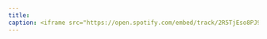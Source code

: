 ```yaml
---
title: 
caption: <iframe src="https://open.spotify.com/embed/track/2R5TjEso8PJ9TcSoGjVfwH" width="100%" height="80" frameBorder="0" allowtransparency="true" allow="encrypted-media"></iframe>
---
```

